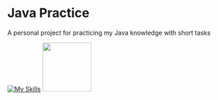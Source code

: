 # Java Practice

A personal project for practicing my Java knowledge with short tasks

[![My Skills](https://skillicons.dev/icons?i=java,idea)](https://skillicons.dev)
<img src="https://e7.pngegg.com/pngimages/194/707/png-clipart-junit-test-automation-software-testing-unit-testing-software-framework-others-text-trademark.png" width="110">



